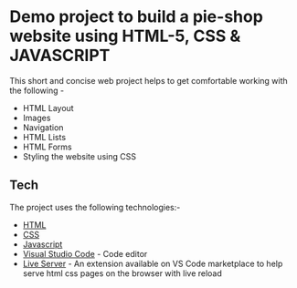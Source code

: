 # Demo project to build a pie-shop website using HTML-5, CSS & JAVASCRIPT

This short and concise web project helps to get comfortable working with the following -

- HTML Layout
- Images
- Navigation
- HTML Lists
- HTML Forms
- Styling the website using CSS

## Tech

The project uses the following technologies:-

- [HTML](https://developer.mozilla.org/en-US/docs/Web/HTML)
- [CSS](https://developer.mozilla.org/en-US/docs/Web/CSS)
- [Javascript](https://developer.mozilla.org/en-US/docs/Web/JavaScript)
- [Visual Studio Code]() - Code editor
- [Live Server](https://github.com/ritwickdey/vscode-live-server) - An extension available on VS Code marketplace to help serve html css pages on the browser with live reload